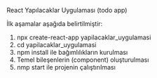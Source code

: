 React Yapılacaklar Uygulaması (todo app)

İlk aşamalar aşağıda belirtilmiştir:

1) npx create-react-app yapilacaklar_uygulamasi
2) cd yapilacaklar_uygulamasi
3) npm install ile bağımlılıkların kurulması
4) Temel bileşenlerin (component) oluşturulması
5) nmp start ile projenin çalıştırılması
